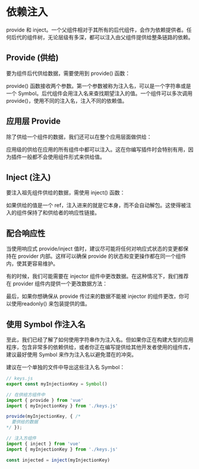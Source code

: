 # 依赖注入
provide 和 inject。一个父组件相对于其所有的后代组件，会作为依赖提供者。任何后代的组件树，无论层级有多深，都可以注入由父组件提供给整条链路的依赖。

## Provide (供给)

要为组件后代供给数据，需要使用到 provide() 函数：

<script setup>
import { provide } from 'vue'

provide(/* 注入名 */ 'message', /* 值 */ 'hello!')
</script>

provide() 函数接收两个参数。第一个参数被称为注入名，可以是一个字符串或是一个 Symbol。后代组件会用注入名来查找期望注入的值。一个组件可以多次调用 provide()，使用不同的注入名，注入不同的依赖值。

## 应用层 Provide

除了供给一个组件的数据，我们还可以在整个应用层面做供给：
<script setup>

import { createApp } from 'vue'

const app = createApp({})

app.provide(/* 注入名 */ 'message', /* 值 */ 'hello!')
</script>

应用级的供给在应用的所有组件中都可以注入。这在你编写插件时会特别有用，因为插件一般都不会使用组件形式来供给值。

## Inject (注入)

要注入祖先组件供给的数据，需使用 inject() 函数：

<script setup>
import { inject } from 'vue'

const message = inject('message')
</script>

如果供给的值是一个 ref，注入进来的就是它本身，而不会自动解包。这使得被注入的组件保持了和供给者的响应性链接。

## 配合响应性

当使用响应式 provide/inject 值时，建议尽可能将任何对响应式状态的变更都保持在 provider 内部。这样可以确保 provide 的状态和变更操作都在同一个组件内，使其更容易维护。

有的时候，我们可能需要在 injector 组件中更改数据。在这种情况下，我们推荐在 provider 组件内提供一个更改数据方法：

<!-- 在 provider 组件内 -->
<script setup>
import { provide, ref } from 'vue'

const location = ref('North Pole')

function updateLocation() {
  location.value = 'South Pole'
}

provide('location', {
  location,
  updateLocation
})
</script>

<!-- 在 injector 组件 -->
<script setup>
import { inject } from 'vue'

const { location, updateLocation } = inject('location')
</script>

<template>
  <button @click="updateLocation">{{ location }}</button>
</template>

最后，如果你想确保从 provide 传过来的数据不能被 injector 的组件更改，你可以使用readonly() 来包装提供的值。

<script setup>
import { ref, provide, readonly } from 'vue'

const count = ref(0)
provide('read-only-count', readonly(count))
</script>

## 使用 Symbol 作注入名

至此，我们已经了解了如何使用字符串作为注入名。但如果你正在构建大型的应用程序，包含非常多的依赖供给，或者你正在编写提供给其他开发者使用的组件库，建议最好使用 Symbol 来作为注入名以避免潜在的冲突。

建议在一个单独的文件中导出这些注入名 Symbol：
```javascript
// keys.js
export const myInjectionKey = Symbol()

// 在供给方组件中
import { provide } from 'vue'
import { myInjectionKey } from './keys.js'

provide(myInjectionKey, { /*
  要供给的数据
*/ });

// 注入方组件
import { inject } from 'vue'
import { myInjectionKey } from './keys.js'

const injected = inject(myInjectionKey)
```